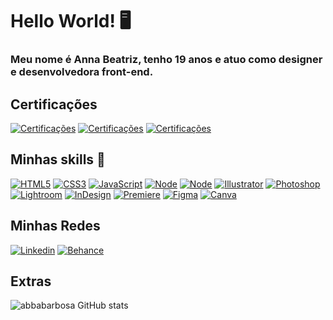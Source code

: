 # Hello World! 🖥️

### Meu nome é Anna Beatriz, tenho 19 anos e atuo como designer e desenvolvedora front-end.

## Certificações
[![Certificações](https://images.credly.com/size/images/be8fcaeb-c769-4858-b567-ffaaa73ce8cf/image.png)]()
[![Certificações](https://images.credly.com/size/images/4136ced8-75d5-4afb-8677-40b6236e2672/azure-ai-fundamentals-600x600.png)]()
[![Certificações](https://images.credly.com/size/images/5155ed69-ad73-45e3-831b-60507ddeb1ad/Adobe_Certified_Professional_Adobe_Illustrator_digital_badge.png)]()


## Minhas skills 🧠

[![HTML5](https://img.shields.io/badge/HTML5-E34F26?style=for-the-badge&logo=html5&logoColor=white)]()
[![CSS3](https://img.shields.io/badge/CSS3-1572B6?style=for-the-badge&logo=css3&logoColor=white)]()
[![JavaScript](https://img.shields.io/badge/JavaScript-F7DF1E?style=for-the-badge&logo=javascript&logoColor=black)]()
[![Node](https://img.shields.io/badge/Node.js-43853D?style=for-the-badge&logo=node.js&logoColor=white)]()
[![Node]( https://img.shields.io/badge/React_Native-20232A?style=for-the-badge&logo=react&logoColor=61DAFB)]()
[![Illustrator](https://img.shields.io/badge/Adobe%20Illustrator-FF9A00?style=for-the-badge&logo=adobe%20illustrator&logoColor=white)]()
[![Photoshop](https://img.shields.io/badge/Adobe%20Photoshop-31A8FF?style=for-the-badge&logo=Adobe%20Photoshop&logoColor=black)]()
[![Lightroom](https://img.shields.io/badge/Adobe%20Lightroom-31A8FF?style=for-the-badge&logo=Adobe%20Lightroom&logoColor=white)]()
[![InDesign](https://img.shields.io/badge/Adobe%20InDesign-FF3366?style=for-the-badge&logo=Adobe%20InDesign&logoColor=white)]()
[![Premiere](https://img.shields.io/badge/Adobe%20Premiere%20Pro-9999FF?style=for-the-badge&logo=Adobe%20Premiere%20Pro&logoColor=white)]()
[![Figma](https://img.shields.io/badge/Figma-F24E1E?style=for-the-badge&logo=figma&logoColor=white)]()
[![Canva](https://img.shields.io/badge/Canva-%2300C4CC.svg?&style=for-the-badge&logo=Canva&logoColor=white)]()


## Minhas Redes 

[![Linkedin](https://img.shields.io/badge/LinkedIn-0077B5?style=for-the-badge&logo=linkedin&logoColor=white)](https://www.linkedin.com/in/annabiab/)
[![Behance](https://img.shields.io/badge/-Behance-black?style=for-the-badge&logo=behance&logoColor=white)](https://www.behance.net/annabiab_) 

## Extras

![abbabarbosa GitHub stats](https://github-readme-stats.vercel.app/api?username=abbarbosa&show_icons=true&theme=radical)
